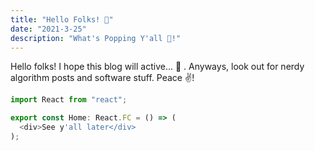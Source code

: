 ```yaml
---
title: "Hello Folks! 👋"
date: "2021-3-25"
description: "What's Popping Y'all 🍾!"
---
```


Hello folks! I hope this blog will active... 👀 . Anyways, look out for nerdy algorithm posts and software stuff. Peace ✌️!

```ts
import React from "react";

export const Home: React.FC = () => (
  <div>See y'all later</div>
);
```